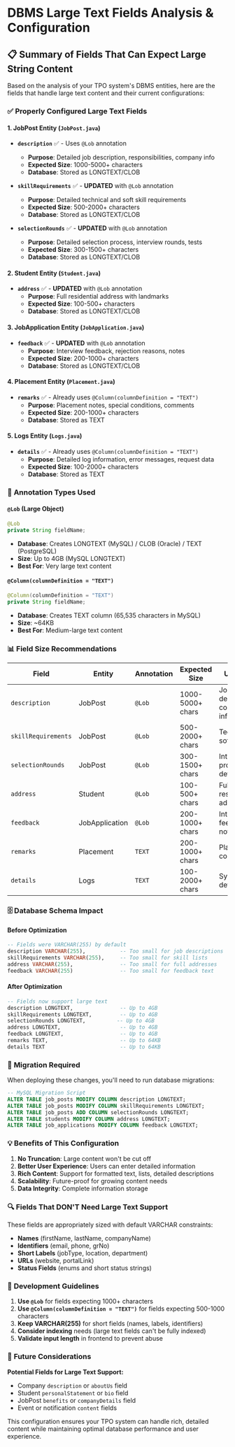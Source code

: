 # DBMS Large Text Fields Analysis & Configuration

## 📋 **Summary of Fields That Can Expect Large String Content**

Based on the analysis of your TPO system's DBMS entities, here are the fields that handle large text content and their current configurations:

### ✅ **Properly Configured Large Text Fields**

#### 1. **JobPost Entity** (`JobPost.java`)
- **`description`** ✅ - Uses `@Lob` annotation
  - **Purpose**: Detailed job description, responsibilities, company info
  - **Expected Size**: 1000-5000+ characters
  - **Database**: Stored as LONGTEXT/CLOB

- **`skillRequirements`** ✅ - **UPDATED** with `@Lob` annotation  
  - **Purpose**: Detailed technical and soft skill requirements
  - **Expected Size**: 500-2000+ characters
  - **Database**: Stored as LONGTEXT/CLOB

- **`selectionRounds`** ✅ - **UPDATED** with `@Lob` annotation
  - **Purpose**: Detailed selection process, interview rounds, tests
  - **Expected Size**: 300-1500+ characters
  - **Database**: Stored as LONGTEXT/CLOB

#### 2. **Student Entity** (`Student.java`) 
- **`address`** ✅ - **UPDATED** with `@Lob` annotation
  - **Purpose**: Full residential address with landmarks
  - **Expected Size**: 100-500+ characters
  - **Database**: Stored as LONGTEXT/CLOB

#### 3. **JobApplication Entity** (`JobApplication.java`)
- **`feedback`** ✅ - **UPDATED** with `@Lob` annotation
  - **Purpose**: Interview feedback, rejection reasons, notes
  - **Expected Size**: 200-1000+ characters  
  - **Database**: Stored as LONGTEXT/CLOB

#### 4. **Placement Entity** (`Placement.java`)
- **`remarks`** ✅ - Already uses `@Column(columnDefinition = "TEXT")`
  - **Purpose**: Placement notes, special conditions, comments
  - **Expected Size**: 200-1000+ characters
  - **Database**: Stored as TEXT

#### 5. **Logs Entity** (`Logs.java`)
- **`details`** ✅ - Already uses `@Column(columnDefinition = "TEXT")`
  - **Purpose**: Detailed log information, error messages, request data
  - **Expected Size**: 100-2000+ characters
  - **Database**: Stored as TEXT

### 🔧 **Annotation Types Used**

#### `@Lob` (Large Object)
```java
@Lob
private String fieldName;
```
- **Database**: Creates LONGTEXT (MySQL) / CLOB (Oracle) / TEXT (PostgreSQL)
- **Size**: Up to 4GB (MySQL LONGTEXT)
- **Best For**: Very large text content

#### `@Column(columnDefinition = "TEXT")`
```java
@Column(columnDefinition = "TEXT")
private String fieldName;
```
- **Database**: Creates TEXT column (65,535 characters in MySQL)
- **Size**: ~64KB
- **Best For**: Medium-large text content

### 📊 **Field Size Recommendations**

| Field | Entity | Annotation | Expected Size | Use Case |
|-------|--------|------------|---------------|----------|
| `description` | JobPost | `@Lob` | 1000-5000+ chars | Job descriptions, company info |
| `skillRequirements` | JobPost | `@Lob` | 500-2000+ chars | Technical & soft skills |
| `selectionRounds` | JobPost | `@Lob` | 300-1500+ chars | Interview process details |
| `address` | Student | `@Lob` | 100-500+ chars | Full residential address |
| `feedback` | JobApplication | `@Lob` | 200-1000+ chars | Interview feedback, notes |
| `remarks` | Placement | `TEXT` | 200-1000+ chars | Placement comments |
| `details` | Logs | `TEXT` | 100-2000+ chars | System log details |

### 🗄️ **Database Schema Impact**

#### **Before Optimization**
```sql
-- Fields were VARCHAR(255) by default
description VARCHAR(255),           -- Too small for job descriptions
skillRequirements VARCHAR(255),     -- Too small for skill lists  
address VARCHAR(255),               -- Too small for full addresses
feedback VARCHAR(255)               -- Too small for feedback text
```

#### **After Optimization**
```sql
-- Fields now support large text
description LONGTEXT,               -- Up to 4GB
skillRequirements LONGTEXT,         -- Up to 4GB
selectionRounds LONGTEXT,          -- Up to 4GB
address LONGTEXT,                   -- Up to 4GB
feedback LONGTEXT,                  -- Up to 4GB
remarks TEXT,                       -- Up to 64KB
details TEXT                        -- Up to 64KB
```

### 🚀 **Migration Required**

When deploying these changes, you'll need to run database migrations:

```sql
-- MySQL Migration Script
ALTER TABLE job_posts MODIFY COLUMN description LONGTEXT;
ALTER TABLE job_posts MODIFY COLUMN skillRequirements LONGTEXT;
ALTER TABLE job_posts ADD COLUMN selectionRounds LONGTEXT;
ALTER TABLE students MODIFY COLUMN address LONGTEXT;
ALTER TABLE job_applications MODIFY COLUMN feedback LONGTEXT;
```

### 💡 **Benefits of This Configuration**

1. **No Truncation**: Large content won't be cut off
2. **Better User Experience**: Users can enter detailed information
3. **Rich Content**: Support for formatted text, lists, detailed descriptions
4. **Scalability**: Future-proof for growing content needs
5. **Data Integrity**: Complete information storage

### 🔍 **Fields That DON'T Need Large Text Support**

These fields are appropriately sized with default VARCHAR constraints:

- **Names** (firstName, lastName, companyName)
- **Identifiers** (email, phone, grNo)
- **Short Labels** (jobType, location, department)
- **URLs** (website, portalLink)
- **Status Fields** (enums and short status strings)

### 📝 **Development Guidelines**

1. **Use `@Lob`** for fields expecting 1000+ characters
2. **Use `@Column(columnDefinition = "TEXT")`** for fields expecting 500-1000 characters  
3. **Keep VARCHAR(255)** for short fields (names, labels, identifiers)
4. **Consider indexing** needs (large text fields can't be fully indexed)
5. **Validate input length** in frontend to prevent abuse

### 🎯 **Future Considerations**

**Potential Fields for Large Text Support:**
- Company `description` or `aboutUs` field
- Student `personalStatement` or `bio` field  
- JobPost `benefits` or `companyDetails` field
- Event or notification `content` fields

This configuration ensures your TPO system can handle rich, detailed content while maintaining optimal database performance and user experience.
